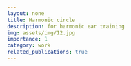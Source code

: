 ```yaml
---
layout: none
title: Harmonic circle
description: for harmonic ear training
img: assets/img/12.jpg
importance: 1
category: work
related_publications: true
---
```


<html lang="en">
  <head>
    <meta charset="UTF-8" />
    <title>Harmonic circle</title>
  </head>
  <body>
    <div id="root"></div>
    <link rel="stylesheet" href="/assets/css/harmonic-circle/index.css">
    <script src="/assets/js/harmonic_circle_project/index.js"></script>
  </body>
</html>
